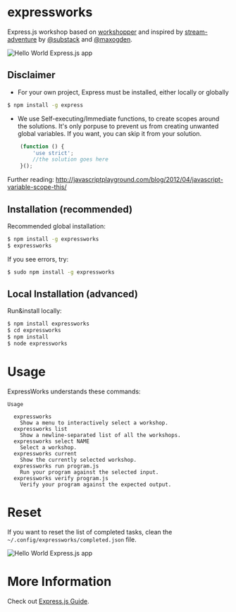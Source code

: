 expressworks
============

Express.js workshop based on [workshopper](https://github.com/rvagg/workshopper) and inspired by [stream-adventure](https://github.com/substack/stream-adventure) by [@substack](https://twitter.com/substack) and [@maxogden](https://twitter.com/maxogden).

![Hello World Express.js app](https://raw.github.com/azat-co/expressworks/master/images/hello-world.png)

## Disclaimer

* For your own project, Express must be installed, either locally or globally
```bash
$ npm install -g express
```
* We use Self-executing/Immediate functions, to create scopes around the solutions. It's only porpuse to prevent us from creating unwanted global variables. If you want, you can skip it from your solution.
```javascript
    (function () {
        'use strict';
        //the solution goes here
    }();
```
Further reading: http://javascriptplayground.com/blog/2012/04/javascript-variable-scope-this/


## Installation (recommended)

Recommended global installation:

```bash
$ npm install -g expressworks
$ expressworks
```


If you see errors, try:

```bash
$ sudo npm install -g expressworks
```

## Local Installation (advanced)

Run&install locally:

```bash
$ npm install expressworks
$ cd expressworks
$ npm install
$ node expressworks
```

# Usage

ExpressWorks understands these commands:

```
Usage

  expressworks
    Show a menu to interactively select a workshop.
  expressworks list
    Show a newline-separated list of all the workshops.
  expressworks select NAME
    Select a workshop.
  expressworks current
    Show the currently selected workshop.
  expressworks run program.js
    Run your program against the selected input.
  expressworks verify program.js
    Verify your program against the expected output.
```

# Reset

If you want to reset the list of completed tasks, clean the `~/.config/expressworks/completed.json` file.

![Hello World Express.js app](https://raw.github.com/azat-co/expressworks/master/images/finished.png)

# More Information

Check out [Express.js Guide](http://expressjsguide.com).

